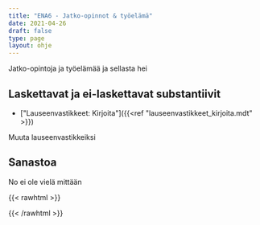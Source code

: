 ```yaml
---
title: "ENA6 - Jatko-opinnot & työelämä"
date: 2021-04-26
draft: false
type: page
layout: ohje
---
```

Jatko-opintoja ja työelämää ja sellasta hei 

## Laskettavat ja ei-laskettavat substantiivit
* ["Lauseenvastikkeet: Kirjoita"]({{<ref "lauseenvastikkeet_kirjoita.mdt" >}})

Muuta lauseenvastikkeiksi

## Sanastoa
No ei ole vielä mittään

{{< rawhtml >}}
<style>
#hello{
    background: url(/img/kansikuvat/kurssivalikot/ena6.jpg)
}
</style>
{{< /rawhtml >}}